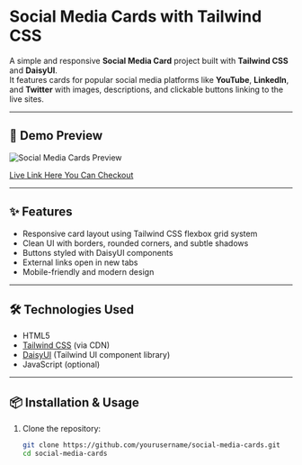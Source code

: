 # Social Media Cards with Tailwind CSS

A simple and responsive **Social Media Card** project built with **Tailwind CSS** and **DaisyUI**.  
It features cards for popular social media platforms like **YouTube**, **LinkedIn**, and **Twitter** with images, descriptions, and clickable buttons linking to the live sites.

---

## 🚀 Demo Preview

![Social Media Cards Preview](https://images.unsplash.com/photo-1642726197626-f03ef77f13cf?q=80&w=580&auto=format&fit=crop&ixlib=rb-4.1.0&ixid=M3wxMjA3fDB8MHxwaG90by1wYWdlfHx8fGVufDB8fHx8fA%3D%3D)

[Live Link Here You Can Checkout ](https://selim-ahmed93.github.io/Social-Media-Card/)

---

## ✨ Features

- Responsive card layout using Tailwind CSS flexbox grid system
- Clean UI with borders, rounded corners, and subtle shadows
- Buttons styled with DaisyUI components
- External links open in new tabs
- Mobile-friendly and modern design

---

## 🛠 Technologies Used

- HTML5  
- [Tailwind CSS](https://tailwindcss.com/) (via CDN)  
- [DaisyUI](https://daisyui.com/) (Tailwind UI component library)  
- JavaScript (optional)

---

## 📦 Installation & Usage

1. Clone the repository:

   ```bash
   git clone https://github.com/yourusername/social-media-cards.git
   cd social-media-cards
